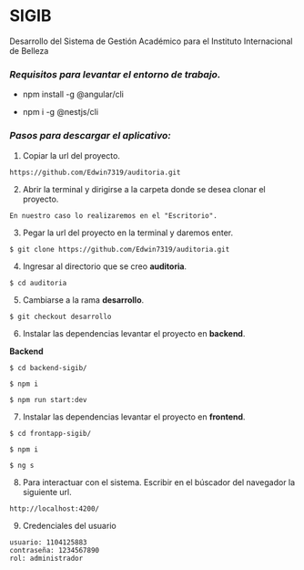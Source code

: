 # SIGIB

Desarrollo del Sistema de Gestión Académico para el Instituto Internacional de Belleza

### *Requisitos para levantar el entorno de trabajo.*

* npm install -g @angular/cli

* npm i -g @nestjs/cli

### *Pasos para descargar el aplicativo:*

1. Copiar la url del proyecto.
```
https://github.com/Edwin7319/auditoria.git
```

2. Abrir la terminal y dirigirse a la carpeta donde se desea clonar el proyecto.
```
En nuestro caso lo realizaremos en el "Escritorio".
```

3. Pegar la url del proyecto en la terminal y daremos enter.
```
$ git clone https://github.com/Edwin7319/auditoria.git
```

4. Ingresar al directorio que se creo **auditoria**.
```
$ cd auditoria
```

5. Cambiarse a la rama **desarrollo**.
```
$ git checkout desarrollo
```

6. Instalar las dependencias levantar el proyecto en **backend**.

**Backend**
```
$ cd backend-sigib/

$ npm i

$ npm run start:dev
```

7. Instalar las dependencias levantar el proyecto en **frontend**.
```
$ cd frontapp-sigib/

$ npm i

$ ng s
```

8. Para interactuar con el sistema. Escribir en el búscador del navegador la siguiente url.
```
http://localhost:4200/
```

9. Credenciales del usuario
```
usuario: 1104125883
contraseña: 1234567890
rol: administrador
```
